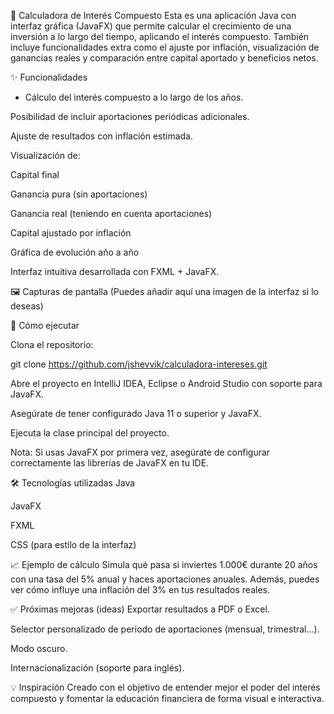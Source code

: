 🧮 Calculadora de Interés Compuesto
Esta es una aplicación Java con interfaz gráfica (JavaFX) que permite calcular el crecimiento de una inversión a lo largo del tiempo, aplicando el interés compuesto. También incluye funcionalidades extra como el ajuste por inflación, visualización de ganancias reales y comparación entre capital aportado y beneficios netos.

✨ Funcionalidades

- Cálculo del interés compuesto a lo largo de los años.

Posibilidad de incluir aportaciones periódicas adicionales.

Ajuste de resultados con inflación estimada.

Visualización de:

Capital final

Ganancia pura (sin aportaciones)

Ganancia real (teniendo en cuenta aportaciones)

Capital ajustado por inflación

Gráfica de evolución año a año

Interfaz intuitiva desarrollada con FXML + JavaFX.

🖼️ Capturas de pantalla
(Puedes añadir aquí una imagen de la interfaz si lo deseas)

🚀 Cómo ejecutar

Clona el repositorio:

git clone https://github.com/jshevvik/calculadora-intereses.git

Abre el proyecto en IntelliJ IDEA, Eclipse o Android Studio con soporte para JavaFX.

Asegúrate de tener configurado Java 11 o superior y JavaFX.

Ejecuta la clase principal del proyecto.

Nota: Si usas JavaFX por primera vez, asegúrate de configurar correctamente las librerías de JavaFX en tu IDE.

🛠️ Tecnologías utilizadas
Java

JavaFX

FXML

CSS (para estilo de la interfaz)

📈 Ejemplo de cálculo
Simula qué pasa si inviertes 1.000€ durante 20 años con una tasa del 5% anual y haces aportaciones anuales. Además, puedes ver cómo influye una inflación del 3% en tus resultados reales.

✅ Próximas mejoras (ideas)
Exportar resultados a PDF o Excel.

Selector personalizado de periodo de aportaciones (mensual, trimestral...).

Modo oscuro.

Internacionalización (soporte para inglés).

💡 Inspiración
Creado con el objetivo de entender mejor el poder del interés compuesto y fomentar la educación financiera de forma visual e interactiva.
